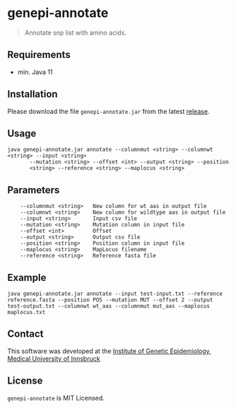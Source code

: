 # genepi-annotate
> Annotate snp list with amino acids.

## Requirements

- min. Java 11 

## Installation

Please download the file `genepi-annotate.jar` from the latest [release](https://github.com/lukfor/genepi-annotate/releases).

## Usage

```
java genepi-annotate.jar annotate --columnmut <string> --columnwt <string> --input <string>
       --mutation <string> --offset <int> --output <string> --position
       <string> --reference <string> --maplocus <string>
```

## Parameters

```
    --columnmut <string>   New column for wt aas in output file
    --columnwt <string>    New column for wildtype aas in output file
    --input <string>       Input csv file
    --mutation <string>    Mutation column in input file
    --offset <int>         Offset
    --output <string>      Output csv file
    --position <string>    Position column in input file
    --maplocus <string>    MapLocus filename
    --reference <string>   Reference fasta file
```    

## Example

```
java genepi-annotate.jar annotate --input test-input.txt --reference reference.fasta --position POS --mutation MUT --offset 2 --output test-output.txt --columnwt wt_aas --columnmut mut_aas --maplocus maplocus.txt
```

## Contact

This software was developed at the [Institute of Genetic Epidemiology](https://genepi.i-med.ac.at/), [Medical University of Innsbruck](https://i-med.ac.at/)

## License

`genepi-annotate` is MIT Licensed.
